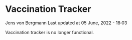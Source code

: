 Vaccination Tracker
================
Jens von Bergmann
Last updated at 05 June, 2022 - 18:03

Vaccination tracker is no longer functional.
